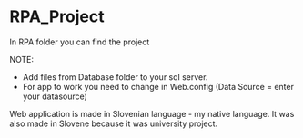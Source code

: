 # RPA_Project

In RPA folder you can find the project

NOTE:

- Add files from Database folder to your sql server. 
- For app to work you need to change <connectionStrings> in Web.config (Data Source = enter your datasource)

Web application is made in Slovenian language - my native language. It was also made in Slovene because it was university project.
